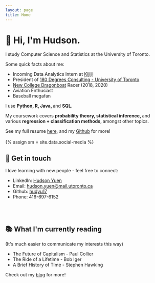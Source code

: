 ```yaml
---
layout: page
title: Home
---
```

<h1>
👋 Hi, I'm Hudson. 
</h1>

I study Computer Science and Statistics at the University of Toronto. 

Some quick facts about me:

* Incoming Data Analytics Intern at <a href="https://www.kijiji.ca/" target="_blank">Kijiji</a> 
* President of <a href="https://180dc.org/branch/uoft/" target="_blank">180 Degrees Consulting - University of Toronto</a> 
* <a href="https://newdragons.ca/" target="_blank">New College Dragonboat</a>  Racer (2018, 2020)
* Aviation Enthusiast
* Baseball megafan 

I use <strong> Python, R, Java, </strong> and <strong> SQL</strong>. 

My coursework covers <strong> probability theory, statistical inference, </strong> and various <strong> regression + classification methods, </strong> amongst other topics.

See my full resume [here](https://1drv.ms/b/s!ArTbEqKYEwN0gY0bgk_iR_YjXR-PCw), and my [Github](http://github.com/hudyu17) for more!
<br>
<br>
{% assign sm = site.data.social-media %}

## 📱 Get in touch
I love learning with new people - feel free to connect: 
* <i class="fa fa-linkedin-square"></i> LinkedIn: [Hudson Yuen](https://www.linkedin.com/in/hudsonyuen/)
* <i class="fa fa-envelope-square"></i> Email: [hudson.yuen@mail.utoronto.ca](mailto:hudson.yuen@mail.utoronto.ca)
* <i class="fa fa-github-square"></i> Github: [hudyu17](http://github.com/hudyu17)
* <i class="fa fa-phone-square"></i> Phone: 416-697-6152
<br>
<br>

## 📚 What I'm currently reading
(It's much easier to communicate my interests this way)
* The Future of Capitalism - Paul Collier
* The Ride of a Lifetime - Bob Iger
* A Brief History of Time - Stephen Hawking

Check out my <a href="{{ site.baseurl }}blog">blog</a> for more!
